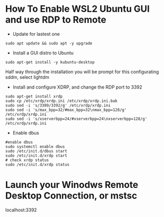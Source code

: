 # How To Enable WSL2 Ubuntu GUI and use RDP to Remote

* Update for lastest one
```
sudo apt update && sudo apt -y upgrade
```

* Install a GUI distro to Ubuntu
```
sudo apt-get install -y kubuntu-desktop
```
Half way through the installation you will be prompt for this configurating sddm, select lightdm

* Install and configure XDRP, and change the RDP port to 3392
```
sudo apt-get install xrdp
sudo cp /etc/xrdp/xrdp.ini /etc/xrdp/xrdp.ini.bak
sudo sed -i 's/3389/3392/g' /etc/xrdp/xrdp.ini
sudo sed -i 's/max_bpp=32/#max_bpp=32\nmax_bpp=128/g' /etc/xrdp/xrdp.ini
sudo sed -i 's/xserverbpp=24/#xserverbpp=24\nxserverbpp=128/g' /etc/xrdp/xrdp.ini
```

*  Enable dbus
```
#enable dbus
sudo systemctl enable dbus
sudo /etc/init.d/dbus start
sudo /etc/init.d/xrdp start
# check xrdp status
sudo /etc/init.d/xrdp status
```

# Launch your Winodws Remote Desktop Connection, or mstsc
localhost:3392
